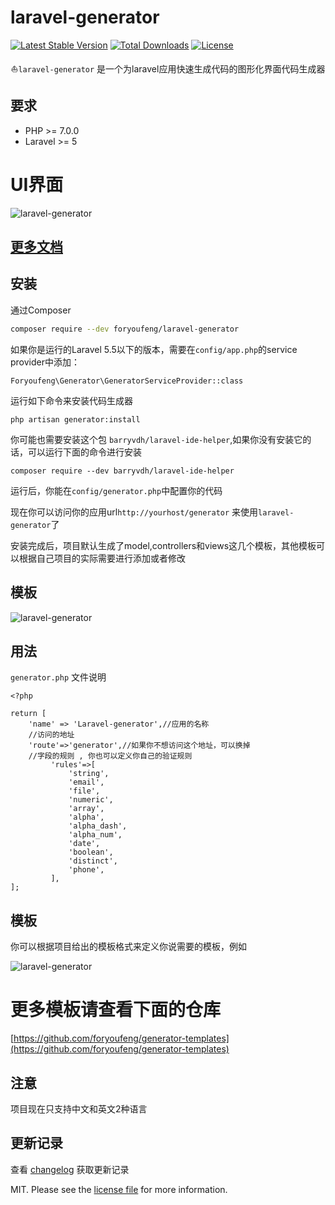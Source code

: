 # laravel-generator

[![Latest Stable Version](https://poser.pugx.org/foryoufeng/laravel-generator/v/stable)](https://packagist.org/packages/foryoufeng/laravel-generator)
[![Total Downloads](https://poser.pugx.org/foryoufeng/laravel-generator/downloads)](https://packagist.org/packages/foryoufeng/laravel-generator)
[![License](https://poser.pugx.org/foryoufeng/laravel-generator/license)](https://packagist.org/packages/foryoufeng/laravel-generator)

<p align="center">⛵<code>laravel-generator</code> 是一个为laravel应用快速生成代码的图形化界面代码生成器</p>

要求
------------
 - PHP >= 7.0.0
 - Laravel >= 5
 
 # UI界面
<img src="https://cdn.linkgoup.com/laravel_generator_zh_index.png" alt="laravel-generator">

## [更多文档](https://learnku.com/index.php/docs/laravel-generator)

## 安装

通过Composer

``` bash
composer require --dev foryoufeng/laravel-generator
```

如果你是运行的Laravel 5.5以下的版本，需要在`config/app.php`的service provider中添加：

```
Foryoufeng\Generator\GeneratorServiceProvider::class
```

运行如下命令来安装代码生成器

```
php artisan generator:install
```

你可能也需要安装这个包 `barryvdh/laravel-ide-helper`,如果你没有安装它的话，可以运行下面的命令进行安装

```
composer require --dev barryvdh/laravel-ide-helper
```

运行后，你能在`config/generator.php`中配置你的代码

现在你可以访问你的应用url`http://yourhost/generator` 来使用`laravel-generator`了

安装完成后，项目默认生成了model,controllers和views这几个模板，其他模板可以根据自己项目的实际需要进行添加或者修改

## 模板

<img src="https://cdn.linkgoup.com/laravel_generator_zh_template.png" alt="laravel-generator">
  
## 用法
`generator.php` 文件说明
```
<?php

return [
    'name' => 'Laravel-generator',//应用的名称
    //访问的地址
    'route'=>'generator',//如果你不想访问这个地址，可以换掉
    //字段的规则 , 你也可以定义你自己的验证规则
         'rules'=>[
             'string',
             'email',
             'file',
             'numeric',
             'array',
             'alpha',
             'alpha_dash',
             'alpha_num',
             'date',
             'boolean',
             'distinct',
             'phone',
         ],
];
```

## 模板
你可以根据项目给出的模板格式来定义你说需要的模板，例如

<img src="https://cdn.linkgoup.com/laravel_generator_v2_zh.png" alt="laravel-generator">

# 更多模板请查看下面的仓库
[https://github.com/foryoufeng/generator-templates](https://github.com/foryoufeng/generator-templates)


## 注意

项目现在只支持中文和英文2种语言

## 更新记录

查看 [changelog](changelog.md) 获取更新记录


MIT. Please see the [license file](license.md) for more information.
